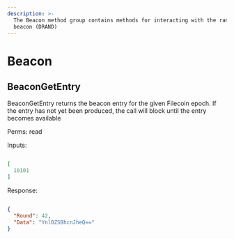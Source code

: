 ```yaml
---
description: >-
  The Beacon method group contains methods for interacting with the random
  beacon (DRAND)
---
```


# Beacon

## BeaconGetEntry

BeaconGetEntry returns the beacon entry for the given Filecoin epoch. If the entry has not yet been produced, the call will block until the entry becomes available

Perms: read

Inputs:

```
```

```json
[
  10101
]
```

Response:

```
```

```json
{
  "Round": 42,
  "Data": "Ynl0ZSBhcnJheQ=="
}
```
